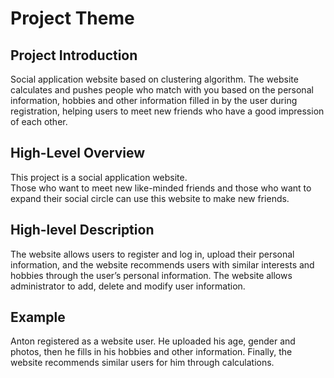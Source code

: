 # Project Theme

## Project Introduction
Social application website based on clustering algorithm.
The website calculates and pushes people who match with you 
based on the personal information, hobbies and other information 
filled in by the user during registration, helping users to meet 
new friends who have a good impression of each other.

## High-Level Overview
This project is a social application website.  
Those who want to meet new like-minded friends and those who want
to expand their social circle can use this website to make new friends.  

## High-level Description
The website allows users to register and log in, upload their
personal information, and the website recommends users with similar
interests and hobbies through the user’s personal information.
The website allows administrator to add, delete and modify user information.


## Example
Anton registered as a website user. He uploaded his age, gender 
and photos, then he fills in his hobbies and other information.
Finally, the website recommends similar users for him through calculations.

